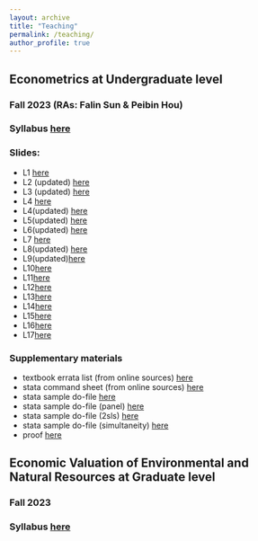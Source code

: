 ```yaml
---
layout: archive
title: "Teaching"
permalink: /teaching/
author_profile: true
---
```



## Econometrics at Undergraduate level
### Fall 2023 (RAs: Falin Sun & Peibin Hou)
### Syllabus [here](/files/syllabus_econometrics_23fall.pdf)
### Slides:
- L1 [here](/files/L1.pdf)
- L2 (updated) [here](/files/L2_updated.pdf)
- L3 (updated) [here](/files/L3_updated.pdf)
- L4 [here](/files/L4.pdf)
- L4(updated) [here](/files/L4_updated.pdf)
- L5(updated) [here](/files/L5.pdf)
- L6(updated) [here](/files/L6.pdf)
- L7 [here](/files/L7.pdf)
- L8(updated) [here](/files/L8_updated.pdf)
- L9(updated)[here](/files/L9.pdf)
- L10[here](/files/L10.pdf)
- L11[here](/files/L11.pdf)
- L12[here](/files/L12.pdf)
- L13[here](/files/L13.pdf)
- L14[here](/files/L14.pdf)
- L15[here](/files/L15.pdf)
- L16[here](/files/L16.pdf)
- L17[here](/files/L17.pdf)

### Supplementary materials
- textbook errata list (from online sources) [here](/files/ErrataList.pdf)
- stata command sheet (from online sources) [here](/files/StataSheets.pdf)
- stata sample do-file [here](/files/sample.do)
- stata sample do-file (panel) [here](/files/panel.do)
- stata sample do-file (2sls) [here](/files/2sls.do)
- stata sample do-file (simultaneity) [here](/files/simultaneity.do)
- proof [here](/files/Proof.pdf)


## Economic Valuation of Environmental and Natural Resources at Graduate level
### Fall 2023
### Syllabus [here](/files/syllabus_valuation_23fall.pdf)



